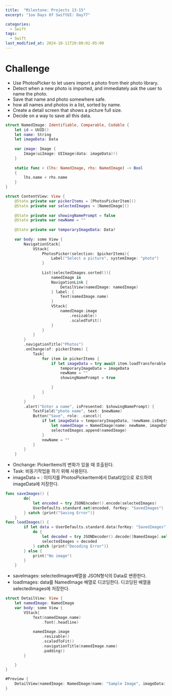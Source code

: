 ```yaml
---
title:  "Milestone: Projects 13-15"
excerpt: "1oo Days Of SwiftUI: Day77"

categories:
  - Swift
tags:
  - Swift
last_modified_at: 2024-10-11T20:00:02-05:00
---
```

# Challenge

- Use PhotosPicker to let users import a photo from their photo library.
- Detect when a new photo is imported, and immediately ask the user to name the photo.
- Save that name and photo somewhere safe.
- how all names and photos in a list, sorted by name.
- Create a detail screen that shows a picture full size.
- Decide on a way to save all this data.

```swift
struct NamedImage: Identifiable, Comparable, Codable {
    let id = UUID()
    let name: String
    let imageData: Data
    
    var image: Image {
        Image(uiImage: UIImage(data: imageData)!)
    }
    
    static func < (lhs: NamedImage, rhs: NamedImage) -> Bool
    {
        lhs.name < rhs.name
    }
}
```

```swift
struct ContentView: View {
    @State private var pickerItems = [PhotosPickerItem]()
    @State private var selectedImages = [NamedImage]()
    
    @State private var showingNamePrompt = false
    @State private var newName = ""
    
    @State private var temporaryImageData: Data?
    
    var body: some View {
        NavigationStack{
            VStack{
                PhotosPicker(selection: $pickerItems){
                    Label("Select a picture", systemImage: "photo")
                }
                
                List(selectedImages.sorted()){
                    namedImage in
                    NavigationLink {
                        DetailView(namedImage: namedImage)
                    } label: {
                        Text(namedImage.name)
                    }
                    VStack{
                        namedImage.image
                            .resizable()
                            .scaledToFit()
                    }
                }
            }
        }
        .navigationTitle("Photos")
        .onChange(of: pickerItems) {
            Task{               
                for item in pickerItems {
                    if let imageData = try await item.loadTransferable(type: Data.self){
                        temporaryImageData = imageData
                        newName = ""
                        showingNamePrompt = true
                        
                    }
                }
            }
        }
        .alert("Enter a name", isPresented: $showingNamePrompt) {
            TextField("photo name", text: $newName)
            Button("Save", role: .cancel){
                if let imageData = temporaryImageData, !newName.isEmpty {
                    let namedImage = NamedImage(name: newName, imageData: imageData)
                    selectedImages.append(namedImage)
                }
                newName = ""
            }
        }
    }
```
- Onchange: PickerItems의 변화가 있을 때 호출된다.
- Task: 비동기작업을 하기 위해 사용된다.
- imageData = : 이미지를 PhotosPickerItem에서 Data타입으로 로드하여 imageData에 저장한다.
```swift
func saveImages() {
        do{
            let encoded = try JSONEncoder().encode(selectedImages)
            UserDefaults.standard.set(encoded, forKey: "SavedImages")
        } catch {print("Saving Error")}
    }
func loadImages() {
        if let data = UserDefaults.standard.data(forKey: "SavedImages"){
            do {
                let decoded = try JSONDecoder().decode([NamedImage].self, from: data)
                selectedImages = decoded
            } catch {print("Decoding Error")}
        } else {
            print("No image")
        }
    }
```
- saveImages: selectedImages배열을 JSON형식의 Data로 변환한다.
- loadImages: data를 NamedImage 배열로 디코딩한다. 디코딩된 배열을 selectedImages에 저장한다.

```swift
struct DetailView: View {
    let namedImage: NamedImage
    var body: some View {
        VStack{
            Text(namedImage.name)
                .font(.headline)
            
            namedImage.image
                .resizable()
                .scaledToFit()
                .navigationTitle(namedImage.name)
                .padding()
        }

    }
}

#Preview {
    DetailView(namedImage: NamedImage(name: "Sample Image", imageData: Data()))
}
```